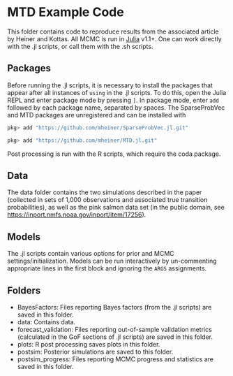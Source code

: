 # MTD Example Code

This folder contains code to reproduce results from the associated article by Heiner and Kottas. All MCMC is run in [Julia](https://julialang.org/) v1.1+. One can work directly with the .jl scripts, or call them with the .sh scripts.

## Packages

Before running the .jl scripts, it is necessary to install the packages that appear after all instances of `using` in the .jl scripts. To do this, open the Julia REPL and enter package mode by pressing `]`. In package mode, enter `add` followed by each package name, separated by spaces. The SparseProbVec and MTD packages are unregistered and can be installed with

```julia
pkg> add "https://github.com/mheiner/SparseProbVec.jl.git"

pkg> add "https://github.com/mheiner/MTD.jl.git"
```

Post processing is run with the R scripts, which require the coda package.

## Data

The data folder contains the two simulations described in the paper (collected in sets of 1,000 observations and associated true transition probabilities), as well as the pink salmon data set (in the public domain, see <https://inport.nmfs.noaa.gov/inport/item/17256>).

## Models

The .jl scripts contain various options for prior and MCMC settings/initialization. Models can be run interactively by un-commenting appropriate lines in the first block and ignoring the `ARGS` assignments.

## Folders

- BayesFactors: Files reporting Bayes factors (from the .jl scripts) are saved in this folder.
- data: Contains data.
- forecast_validation: Files reporting out-of-sample validation metrics (calculated in the GoF sections of .jl scripts) are saved in this folder.
- plots: R post processing saves plots in this folder.
- postsim: Posterior simulations are saved to this folder.
- postsim_progress: Files reporting MCMC progress and statistics are saved in this folder.
